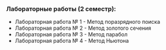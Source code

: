 ### Лабораторные работы (2 семестр):
* Лабораторная работа № 1 - Метод поразрядного поиска
* Лабораторная работа № 2 - Метод золотого сечения
* Лабораторная работа № 3 - Метод парабол
* Лабораторная работа № 4 - Метод Ньютона
